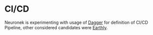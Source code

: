 # CI/CD

Neuronek is experimenting with usage of [Dagger]() for definition of CI/CD Pipeline, other considered candidates
were [Earthly]().
